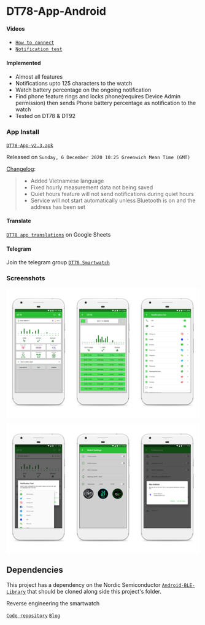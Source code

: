 # DT78-App-Android

#### Videos

+ [`How to connect`](https://youtu.be/4o1O2qxbPlw)
+ [`Notification test`](https://youtu.be/2429i_2OC2A)

#### Implemented

* Almost all features
* Notifications upto 125 characters to the watch
* Watch battery percentage on the ongoing notification
* Find phone feature rings and locks phone(requires Device Admin permission) then sends Phone battery percentage as notification to the watch 
* Tested on DT78 & DT92

### App Install

[`DT78-App-v2.3.apk`](https://github.com/fbiego/DT78-App-Android/raw/master/app/release/DT78-App-v2.3.apk)

Released on `Sunday, 6 December 2020 10:25 Greenwich Mean Time (GMT)`

[Changelog](https://github.com/fbiego/DT78-App-Android/blob/master/app/release/changeLog.md):
>+ Added Vietnamese language
>+ Fixed hourly measurement data not being saved
>+ Quiet hours feature will not send notifications during quiet hours
>+ Service will not start automatically unless Bluetooth is on and the address has been set

#### Translate

[`DT78 app translations`](https://docs.google.com/spreadsheets/d/1crHcLgeA30y7-kiXHY95TBrc7-_znlTKFR2QMc66zT4/edit?usp=sharing) on Google Sheets

#### Telegram

Join the telegram group [`DT78 Smartwatch`](https://t.me/dt78app)

### Screenshots

![1](dt78_app3.jpg?raw=true "3")

![2](dt78_app2.jpg?raw=true "2")

## Dependencies

This project has a dependency on the Nordic Semiconductor [`Android-BLE-Library`](https://github.com/NordicSemiconductor/Android-BLE-Library/tree/6011e63816b792505b68d78b1c32b572a8f056e3) that should be cloned along side this project's folder.


Reverse engineering the smartwatch

[`Code repository`](https://github.com/fbiego/dt78)   [`Blog`](http://www.biego.tech/dt78)

